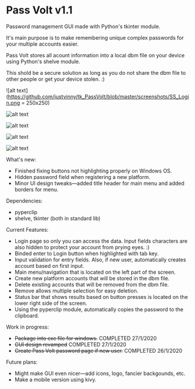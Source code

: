 # Pass Volt v1.1
Password management GUI made with Python's tkinter module.

It's main purpose is to make remembering unique complex passwords for your multiple accounts easier. 

Pass Volt stores all acount information into a local dbm file on your device using Python's shelve module.

This shold be a secure solution as long as you do not share the dbm file to other people or get your device stolen. :)


![alt text](https://github.com/justvinny/tk_PassVolt/blob/master/screenshots/SS_Login.png = 250x250)

![alt text](https://github.com/justvinny/tk_PassVolt/blob/master/screenshots/SS_Home.png?raw=true)

![alt text](https://github.com/justvinny/tk_PassVolt/blob/master/screenshots/SS_NewPlatform.png?raw=true)

![alt text](https://github.com/justvinny/tk_PassVolt/blob/master/screenshots/SS_Remove1.png?raw=true)

![alt text](https://github.com/justvinny/tk_PassVolt/blob/master/screenshots/SS_Remove2.png?raw=true)

What's new:
* Finished fixing buttons not highlighting properly on Windows OS.
* Hidden password field when registering a new platform.
* Minor UI design tweaks—added title header for main menu and added borders for menu.

Dependencies:

* pyperclip
* shelve, tkinter (both in standard lib)

Current Features:

* Login page so only you can access the data. Input fields characters are also hidden to protect your account from prying eyes. :)
* Binded enter to Login button when highlighted with tab key.
* Input validation for entry fields. Also, if new user, automatically creates account based on first input.  
* Main menu/navigation that is located on the left part of the screen.
* Create new platform accounts that will be stored in the dbm file.
* Delete existing accounts that will be removed from the dbm file.
* Remove allows multiple selection for easy deletion.
* Status bar that shows results based on button presses is located on the lower right side of the screen.
* Using the pyperclip module, automatically copies the password to the clipboard.
  
  
Work in progress:

* ~~Package into exe file for windows.~~ COMPLETED 27/1/2020
* ~~GUI design revamped~~ COMPLETED 27/1/2020
* ~~Create Pass Volt password page if new user.~~ COMPLETED 26/1/2020

Future plans:

* Might make GUI even nicer—add icons, logo, fancier backgounds, etc. 
* Make a mobile version using kivy. 
  
